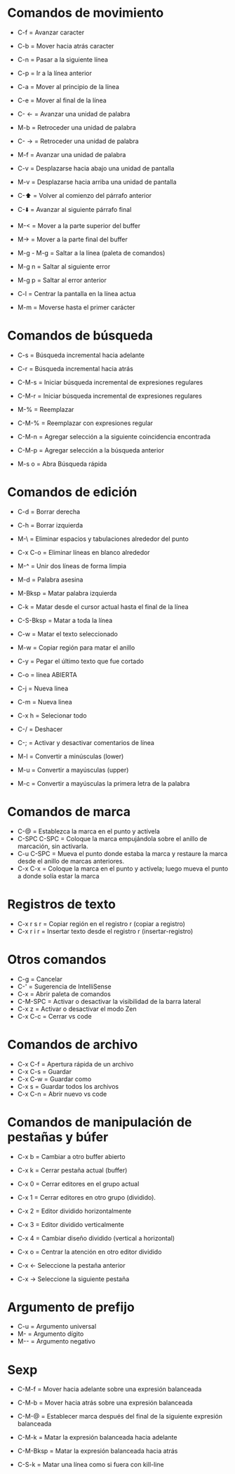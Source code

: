 # Comandos de movimiento
- C-f = Avanzar caracter
- C-b = Mover hacia atrás caracter
- C-n = Pasar a la siguiente línea
- C-p = Ir a la línea anterior
- C-a = Mover al principio de la línea
- C-e = Mover al final de la línea

- C- <- = Avanzar una unidad de palabra
- M-b = Retroceder una unidad de palabra
- C- -> = Retroceder una unidad de palabra
- M-f = Avanzar una unidad de palabra

- C-v = Desplazarse hacia abajo una unidad de pantalla
- M-v = Desplazarse hacia arriba una unidad de pantalla

- C-⬆️ = Volver al comienzo del párrafo anterior
- C-⬇️ = Avanzar al siguiente párrafo final

- M-< = Mover a la parte superior del buffer
- M-> = Mover a la parte final del buffer

- M-g - M-g = Saltar a la línea (paleta de comandos)

- M-g n = Saltar al siguiente error
- M-g p = Saltar al error anterior

- C-l = Centrar la pantalla en la línea actua

- M-m = Moverse hasta el primer carácter

# Comandos de búsqueda
- C-s = Búsqueda incremental hacia adelante
- C-r = Búsqueda incremental hacia atrás
- C-M-s = Iniciar búsqueda incremental de expresiones regulares
- C-M-r = Iniciar búsqueda incremental de expresiones regulares

- M-% = Reemplazar
- C-M-% = Reemplazar con expresiones regular

- C-M-n = Agregar selección a la siguiente coincidencia encontrada
- C-M-p = Agregar selección a la búsqueda anterior

- M-s o = Abra Búsqueda rápida

# Comandos de edición
- C-d = Borrar derecha
- C-h = Borrar izquierda

- M-\ = Eliminar espacios y tabulaciones alrededor del punto
- C-x C-o = Eliminar líneas en blanco alrededor
- M-^ = Unir dos líneas de forma limpia

- M-d = Palabra asesina
- M-Bksp = Matar palabra izquierda

- C-k = Matar desde el cursor actual hasta el final de la línea
- C-S-Bksp = Matar a toda la línea

- C-w = Matar el texto seleccionado
- M-w = Copiar región para matar el anillo
- C-y = Pegar el último texto que fue cortado

- C-o = línea ABIERTA
- C-j = Nueva linea
- C-m = Nueva linea

- C-x h = Selecionar todo

- C-/ = Deshacer
- C-; = Activar y desactivar comentarios de línea

- M-l = Convertir a minúsculas (lower)
- M-u = Convertir a mayúsculas (upper)
- M-c = Convertir a mayúsculas la primera letra de la palabra

# Comandos de marca
- C-@ = Establezca la marca en el punto y actívela
- C-SPC C-SPC = Coloque la marca empujándola sobre el anillo de marcación, sin activarla.
- C-u C-SPC = Mueva el punto donde estaba la marca y restaure la marca desde el anillo de marcas anteriores.
- C-x C-x = Coloque la marca en el punto y actívela; luego mueva el punto a donde solía estar la marca

# Registros de texto
- C-x r s r = Copiar región en el registro r (copiar a registro)
- C-x r i r = Insertar texto desde el registro r (insertar-registro)

# Otros comandos
- C-g = Cancelar
- C-' = Sugerencia de IntelliSense
- C-x = Abrir paleta de comandos
- C-M-SPC = Activar o desactivar la visibilidad de la barra lateral
- C-x z = Activar o desactivar el modo Zen
- C-x C-c = Cerrar vs code

# Comandos de archivo
- C-x C-f = Apertura rápida de un archivo
- C-x C-s = Guardar
- C-x C-w = Guardar como
- C-x s = Guardar todos los archivos
- C-x C-n = Abrir nuevo vs code

# Comandos de manipulación de pestañas y búfer
- C-x b = Cambiar a otro buffer abierto
- C-x k = Cerrar pestaña actual (buffer)
- C-x 0 = Cerrar editores en el grupo actual

- C-x 1 = Cerrar editores en otro grupo (dividido).
- C-x 2 = Editor dividido horizontalmente
- C-x 3 = Editor dividido verticalmente
- C-x 4 = Cambiar diseño dividido (vertical a horizontal)

- C-x o = Centrar la atención en otro editor dividido
- C-x <- Seleccione la pestaña anterior
- C-x -> Seleccione la siguiente pestaña

# Argumento de prefijo
- C-u = Argumento universal
- M-<number> = Argumento dígito
- M-- = Argumento negativo

# Sexp
- C-M-f = Mover hacia adelante sobre una expresión balanceada
- C-M-b = Mover hacia atrás sobre una expresión balanceada
- C-M-@ = Establecer marca después del final de la siguiente expresión balanceada

- C-M-k = Matar la expresión balanceada hacia adelante
- C-M-Bksp = Matar la expresión balanceada hacia atrás
- C-S-k = Matar una línea como si fuera con kill-line
